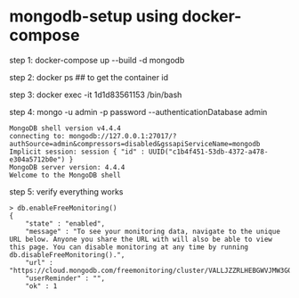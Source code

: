 # mongodb-setup using docker-compose

step 1:  docker-compose up --build -d mongodb

step 2: docker ps ## to get the container id

step 3: docker exec -it 1d1d83561153 /bin/bash

step 4: mongo -u admin -p password --authenticationDatabase admin

```
MongoDB shell version v4.4.4
connecting to: mongodb://127.0.0.1:27017/?authSource=admin&compressors=disabled&gssapiServiceName=mongodb
Implicit session: session { "id" : UUID("c1b4f451-53db-4372-a478-e304a5712b0e") }
MongoDB server version: 4.4.4
Welcome to the MongoDB shell
```

step 5: verify everything works

```
> db.enableFreeMonitoring()
{
	"state" : "enabled",
	"message" : "To see your monitoring data, navigate to the unique URL below. Anyone you share the URL with will also be able to view this page. You can disable monitoring at any time by running db.disableFreeMonitoring().",
	"url" : "https://cloud.mongodb.com/freemonitoring/cluster/VALLJZZRLHEBGWVJMW3GQIHG3A42GRS6",
	"userReminder" : "",
	"ok" : 1
```  
